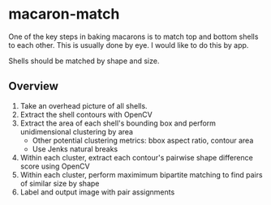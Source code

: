 # macaron-match

One of the key steps in baking macarons is to match top and bottom shells to each other. This is usually done by eye. I would like to do this by app.

Shells should be matched by shape and size. 

## Overview

1. Take an overhead picture of all shells.
2. Extract the shell contours with OpenCV
3. Extract the area of each shell's bounding box and perform unidimensional clustering by area
    - Other potential clustering metrics: bbox aspect ratio, contour area
    - Use Jenks natural breaks
4. Within each cluster, extract each contour's pairwise shape difference score using OpenCV
5. Within each cluster, perform maximimum bipartite matching to find pairs of similar size by shape
6. Label and output image with pair assignments